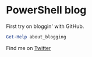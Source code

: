 # PowerShell blog
First try on bloggin' with GitHub.

```Powershell
Get-Help about_blogging
```

Find me on [Twitter](https://twitter.com/Jawz_84)